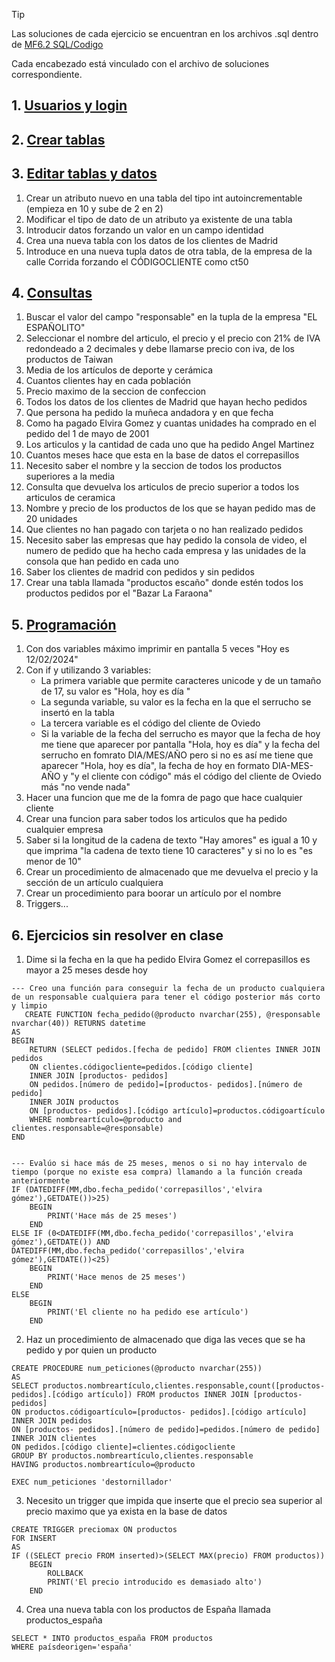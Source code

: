 >[!TIP]
>Las soluciones de cada ejercicio se encuentran en los archivos .sql dentro de [MF6.2 SQL/Codigo](https://github.com/13sauca13/PRG/tree/master/MF6.2%20SQL/Codigo)
>
>Cada encabezado está vinculado con el archivo de soluciones correspondiente.

## 1. [Usuarios y login](https://github.com/13sauca13/PRG/tree/master/MF6.2%20SQL/Codigo)

## 2. [Crear tablas](https://github.com/13sauca13/PRG/blob/master/MF6.2%20SQL/Codigo/2.%20Crear%20tablas.sql)

## 3. [Editar tablas y datos](https://github.com/13sauca13/PRG/blob/master/MF6.2%20SQL/Codigo/3.%20Editar%20tablas%20y%20datos.sql)
1. Crear un atributo nuevo en una tabla del tipo int autoincrementable (empieza en 10 y sube de 2 en 2)
3. Modificar el tipo de dato de un atributo ya existente de una tabla
4. Introducir datos forzando un valor en un campo identidad
5. Crea una nueva tabla con los datos de los clientes de Madrid
6. Introduce en una nueva tupla datos de otra tabla, de la empresa de la calle Corrida forzando el CÓDIGOCLIENTE como ct50

## 4. [Consultas](https://github.com/13sauca13/PRG/blob/master/MF6.2%20SQL/Codigo/4.%20Consultas.sql)
1. Buscar el valor del campo "responsable" en la tupla de la empresa "EL ESPAÑOLITO"
2. Seleccionar el nombre del articulo, el precio y el precio con 21% de IVA redondeado a 2 decimales y debe llamarse precio con iva, de los productos de Taiwan
3. Media de los artículos de deporte y cerámica
4. Cuantos clientes hay en cada población
5. Precio maximo de la seccion de confeccion
6. Todos los datos de los clientes de Madrid que hayan hecho pedidos
7. Que persona ha pedido la muñeca andadora y en que fecha
8. Como ha pagado Elvira Gomez y cuantas unidades ha comprado en el pedido del 1 de mayo de 2001
9. Los articulos y la cantidad de cada uno que ha pedido Angel Martinez
10. Cuantos meses hace que esta en la base de datos el correpasillos
11. Necesito saber el nombre y la seccion de todos los productos superiores a la media
12. Consulta que devuelva los articulos de precio superior a todos los articulos de ceramica
13. Nombre y precio de los productos de los que se hayan pedido mas de 20 unidades
14. Que clientes no han pagado con tarjeta o no han realizado pedidos
15. Necesito saber las empresas que hay pedido la consola de video, el numero de pedido que ha hecho cada empresa y las unidades de la consola que han pedido en cada uno
16. Saber los clientes de madrid con pedidos y sin pedidos
17. Crear una tabla llamada "productos escaño" donde estén todos los productos pedidos por el "Bazar La Faraona"

## 5. [Programación](https://github.com/13sauca13/PRG/blob/master/MF6.2%20SQL/Codigo/5.%20Programacion.sql)
1. Con dos variables máximo imprimir en pantalla 5 veces "Hoy es 12/02/2024"
2. Con if y utilizando 3 variables:
    + La primera variable que permite caracteres unicode y de un tamaño de 17, su valor es "Hola, hoy es día "
    + La segunda variable, su valor es la fecha en la que el serrucho se insertó en la tabla
    + La tercera variable es el código del cliente de Oviedo
    + Si la variable de la fecha del serrucho es mayor que la fecha de hoy me tiene que aparecer por pantalla "Hola, hoy es día" y la fecha del serrucho en fomrato DIA/MES/AÑO pero si no es así me tiene que aparecer "Hola, hoy es día", la fecha de hoy en formato DIA-MES-AÑO y "y el cliente con código" más el código del cliente de Oviedo más "no vende nada"
3. Hacer una funcion que me de la fomra de pago que hace cualquier cliente
4. Crear una funcion para saber todos los articulos que ha pedido cualquier empresa
5. Saber si la longitud de la cadena de texto "Hay amores" es igual a 10 y que imprima "la cadena de texto tiene 10 caracteres" y si no lo es "es menor de 10"
6. Crear un procedimiento de almacenado que me devuelva el precio y la sección de un artículo cualquiera
7. Crear un procedimiento para boorar un artículo por el nombre
8. Triggers...

## 6. Ejercicios sin resolver en clase
1. Dime si la fecha en la que ha pedido Elvira Gomez el correpasillos es mayor a 25 meses desde hoy
```
--- Creo una función para conseguir la fecha de un producto cualquiera de un responsable cualquiera para tener el código posterior más corto y limpio
   CREATE FUNCTION fecha_pedido(@producto nvarchar(255), @responsable nvarchar(40)) RETURNS datetime
AS
BEGIN
	RETURN (SELECT pedidos.[fecha de pedido] FROM clientes INNER JOIN pedidos
	ON clientes.códigocliente=pedidos.[código cliente]
	INNER JOIN [productos- pedidos]
	ON pedidos.[número de pedido]=[productos- pedidos].[número de pedido]
	INNER JOIN productos
	ON [productos- pedidos].[código artículo]=productos.códigoartículo
	WHERE nombreartículo=@producto and clientes.responsable=@responsable)
END


--- Evalúo si hace más de 25 meses, menos o si no hay intervalo de tiempo (porque no existe esa compra) llamando a la función creada anteriormente
IF (DATEDIFF(MM,dbo.fecha_pedido('correpasillos','elvira gómez'),GETDATE())>25)
	BEGIN
		PRINT('Hace más de 25 meses')
	END
ELSE IF (0<DATEDIFF(MM,dbo.fecha_pedido('correpasillos','elvira gómez'),GETDATE()) AND DATEDIFF(MM,dbo.fecha_pedido('correpasillos','elvira gómez'),GETDATE())<25)
	BEGIN
		PRINT('Hace menos de 25 meses')
	END
ELSE
	BEGIN
		PRINT('El cliente no ha pedido ese artículo')
	END
 ```
2. Haz un procedimiento de almacenado que diga las veces que se ha pedido y por quien un producto
```
CREATE PROCEDURE num_peticiones(@producto nvarchar(255))
AS
SELECT productos.nombreartículo,clientes.responsable,count([productos- pedidos].[código artículo]) FROM productos INNER JOIN [productos- pedidos]
ON productos.códigoartículo=[productos- pedidos].[código artículo]
INNER JOIN pedidos
ON [productos- pedidos].[número de pedido]=pedidos.[número de pedido]
INNER JOIN clientes
ON pedidos.[código cliente]=clientes.códigocliente
GROUP BY productos.nombreartículo,clientes.responsable
HAVING productos.nombreartículo=@producto

EXEC num_peticiones 'destornillador'
```
3. Necesito un trigger que impida que inserte que el precio sea superior al precio maximo que ya exista en la base de datos
```
CREATE TRIGGER preciomax ON productos
FOR INSERT
AS
IF ((SELECT precio FROM inserted)>(SELECT MAX(precio) FROM productos))
	BEGIN
		ROLLBACK
		PRINT('El precio introducido es demasiado alto')
	END
```
4. Crea una nueva tabla con los productos de España llamada productos_españa
```
SELECT * INTO productos_españa FROM productos
WHERE paísdeorigen='españa'
``` 
